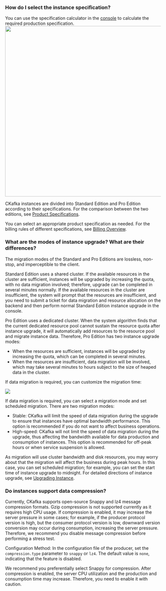 ### How do I select the instance specification?

You can use the specification calculator in the [console](https://console.intl.cloud.tencent.com/ckafka/migration) to calculate the required production specification.
<img src="https://main.qcloudimg.com/raw/15b721ef605d238f01f888b6a54a334e.png" width="550px">

CKafka instances are divided into Standard Edition and Pro Edition according to their specifications. For the comparison between the two editions, see [Product Specifications](https://intl.cloud.tencent.com/document/product/597/41815).

You can select an appropriate product specification as needed. For the billing rules of different specifications, see [Billing Overview](https://intl.cloud.tencent.com/document/product/597/11745).

### What are the modes of instance upgrade? What are their differences?

The migration modes of the Standard and Pro Editions are lossless, non-stop, and imperceptible to the client.

Standard Edition uses a shared cluster. If the available resources in the cluster are sufficient, instances will be upgraded by increasing the quota, with no data migration involved; therefore, upgrade can be completed in several minutes normally. If the available resources in the cluster are insufficient, the system will prompt that the resources are insufficient, and you need to submit a ticket for data migration and resource allocation on the backend and then perform normal Standard Edition instance upgrade in the console.

Pro Edition uses a dedicated cluster. When the system algorithm finds that the current dedicated resource pool cannot sustain the resource quota after instance upgrade, it will automatically add resources to the resource pool and migrate instance data. Therefore, Pro Edition has two instance upgrade modes:

- When the resources are sufficient, instances will be upgraded by increasing the quota, which can be completed in several minutes.
- When the resources are insufficient, data migration will be involved, which may take several minutes to hours subject to the size of heaped data in the cluster.

If data migration is required, you can customize the migration time:

![](https://main.qcloudimg.com/raw/50035915db52c093577406f0707722f2.png)

If data migration is required, you can select a migration mode and set scheduled migration. There are two migration modes:

- Stable: CKafka will limit the speed of data migration during the upgrade to ensure that instances have optimal bandwidth performance. This option is recommended if you do not want to affect business operations.
- High-speed: CKafka will not limit the speed of data migration during the upgrade, thus affecting the bandwidth available for data production and consumption of instances. This option is recommended for off-peak hours or when service suspension is allowed.

As migration will use cluster bandwidth and disk resources, you may worry about that the migration will affect the business during peak hours. In this case, you can set scheduled migration; for example, you can set the start time of instance upgrade to midnight. For detailed directions of instance upgrade, see [Upgrading Instance](https://intl.cloud.tencent.com/document/product/597/40650).

### Do instances support data compression?

Currently, CKafka supports open-source Snappy and lz4 message compression formats. Gzip compression is not supported currently as it requires high CPU usage. If compression is enabled, it may increase the server pressure in some cases; for example, if the producer protocol version is high, but the consumer protocol version is low, downward version conversion may occur during consumption, increasing the server pressure. Therefore, we recommend you disable message compression before performing a stress test.

Configuration Method: In the configuration file of the producer, set the `compression.type` parameter to `snappy` or `lz4`. The default value is `none`, indicating that the feature is disabled.

We recommend you preferentially select Snappy for compression. After compression is enabled, the server CPU utilization and the production and consumption time may increase. Therefore, you need to enable it with caution.

